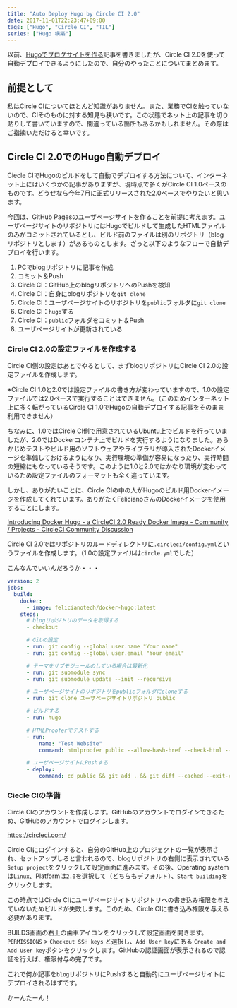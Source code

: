 ```yaml
---
title: "Auto Deploy Hugo by Circle CI 2.0"
date: 2017-11-01T22:23:47+09:00
tags: ["Hugo", "Circle CI", "TIL"]
series: ["Hugo 構築"]
---
```

以前、[Hugoでブログサイトを作る](/posts/2017/10/build-site-by-hugo)記事を書きましたが、Circle CI 2.0を使って自動デプロイできるようにしたので、自分のやったことについてまとめます。
<!--more-->

## 前提として
私はCircle CIについてほとんど知識がありません。また、業務でCIを触っていないので、CIそのものに対する知見も狭いです。この状態でネット上の記事を切り貼りして書いていますので、間違っている箇所もあるかもしれません。その際はご指摘いただけると幸いです。

## Circle CI 2.0でのHugo自動デプロイ
Ciecle CIでHugoのビルドをして自動でデプロイする方法について、インターネット上にはいくつかの記事がありますが、現時点で多くがCircle CI 1.0ベースのものです。どうせなら今年7月に正式リリースされた2.0ベースでやりたいと思います。

今回は、GitHub Pagesのユーザページサイトを作ることを前提に考えます。ユーザページサイトのリポジトリにはHugoでビルドして生成したHTMLファイルのみがコミットされているとし、ビルド前のファイルは別のリポジトリ（blogリポジトリとします）があるものとします。ざっと以下のようなフローで自動デプロイを行います。

1. PCでblogリポジトリに記事を作成
2. コミット＆Push
3. Circle CI：GitHub上のblogリポジトリへのPushを検知
4. Circle CI：自身にblogリポジトリを`git clone`
5. Circle CI：ユーザページサイトのリポジトリを`public`フォルダに`git clone`
6. Circle CI：`hugo`する
7. Circle CI：`public`フォルダをコミット＆Push
8. ユーザページサイトが更新されている

### Circle CI 2.0の設定ファイルを作成する
Circle CI側の設定はあとでやるとして、まずblogリポジトリにCircle CI 2.0の設定ファイルを作成します。

※Circle CI 1.0と2.0では設定ファイルの書き方が変わっていますので、1.0の設定ファイルでは2.0ベースで実行することはできません。（このためインターネット上に多く転がっているCircle CI 1.0でHugoの自動デプロイする記事をそのまま利用できません）

ちなみに、1.0ではCircle CI側で用意されているUbuntu上でビルドを行っていましたが、2.0ではDockerコンテナ上でビルドを実行するようになりました。あらかじめテストやビルド用のソフトウェアやライブラリが導入されたDockerイメージを準備しておけるようになり、実行環境の準備が容易になったり、実行時間の短縮にもなっているそうです。このように1.0と2.0ではかなり環境が変わっているため設定ファイルのフォーマットも全く違っています。

しかし、ありがたいことに、Circle CIの中の人がHugoのビルド用Dockerイメージを作成してくれています。ありがたくFelicianoさんのDockerイメージを使用することにします。

[Introducing Docker Hugo - a CircleCI 2.0 Ready Docker Image - Community / Projects - CircleCI Community Discussion](https://discuss.circleci.com/t/introducing-docker-hugo-a-circleci-2-0-ready-docker-image/12420)


Circle CI 2.0ではリポジトリのルードディレクトリに`.circleci/config.yml`というファイルを作成します。（1.0の設定ファイルは`circle.yml`でした）

こんなんでいいんだろうか・・・

```yaml
version: 2
jobs:
  build:
    docker:
      - image: felicianotech/docker-hugo:latest
    steps:
      # blogリポジトリのデータを取得する
      - checkout

      # Gitの設定
      - run: git config --global user.name "Your name"
      - run: git config --global user.email "Your email"

      # テーマをサブモジュールのしている場合は最新化
      - run: git submodule sync
      - run: git submodule update --init --recursive

      # ユーザページサイトのリポジトリをpublicフォルダにcloneする
      - run: git clone ユーザページサイトリポジトリ public

      # ビルドする
      - run: hugo

      # HTMLProoferでテストする
      - run:
          name: "Test Website"
          command: htmlproofer public --allow-hash-href --check-html --empty-alt-ignore

      # ユーザページサイトにPushする
      - deploy:
          command: cd public && git add . && git diff --cached --exit-code --quiet || git commit -m "Rebuilding site" && git push origin master
```

### Ciecle CIの準備
Circle CIのアカウントを作成します。GitHubのアカウントでログインできるため、GitHubのアカウントでログインします。

https://circleci.com/

Circle CIにログインすると、自分のGitHub上のプロジェクトの一覧が表示され、セットアップしろと言われるので、blogリポジトリの右側に表示されている`Setup project`をクリックして設定画面に進みます。その後、Operating systemは`Linux`、Platformは`2.0`を選択して（どちらもデフォルト）、`Start building`をクリックします。

この時点ではCircle CIにユーザページサイトリポジトリへの書き込み権限を与えていないためビルドが失敗します。このため、Circle CIに書き込み権限を与える必要があります。

BUILDS画面の右上の歯車アイコンをクリックして設定画面を開きます。`PERMISSIONS` > `Checkout SSH keys` と選択し、`Add User key`にある `Create and Add User key`ボタンをクリックします。GitHubの認証画面が表示されるので認証を行えば、権限付与の完了です。

これで何か記事を`blog`リポジトリにPushすると自動的にユーザページサイトにデプロイされるはずです。

かーんたーん！